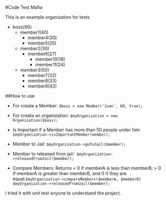 #Code Test Mafia

This is an example organization for tests
- boss(60)
    - member1(40)
        - member4(30)
        - member5(25)
    - member2(30)
        - member6(27)
            - member10(18)
            - member11(24)
    - member3(50)
        - member7(32)
        - member8(33)
        - member9(42)


##How to use
- For create a Member:
```$boss = new Member('Juan', 60, true);```

- For create an organization:
```$myOrganization = new Organization($boss);```

- Is Important if a Member has more than 50 people under him
```$myOrganization->isImportantMember(member);```

- Member to Jail:
```$myOrganization->goToJail($member);```

- Member to released from jail:`
```$myOrganization->releasedFromJail($member);```

- Compare Members:
Returns < 0 if memberA is less than memberB; > 0 if memberA is greater than memberB, and 0 if they are equal.```$myOrganization->compareMembers($memberA, $memberB)```
```$myOrganization->releasedFromJail($member);```

I tried it with unit test anyone to understand the project.